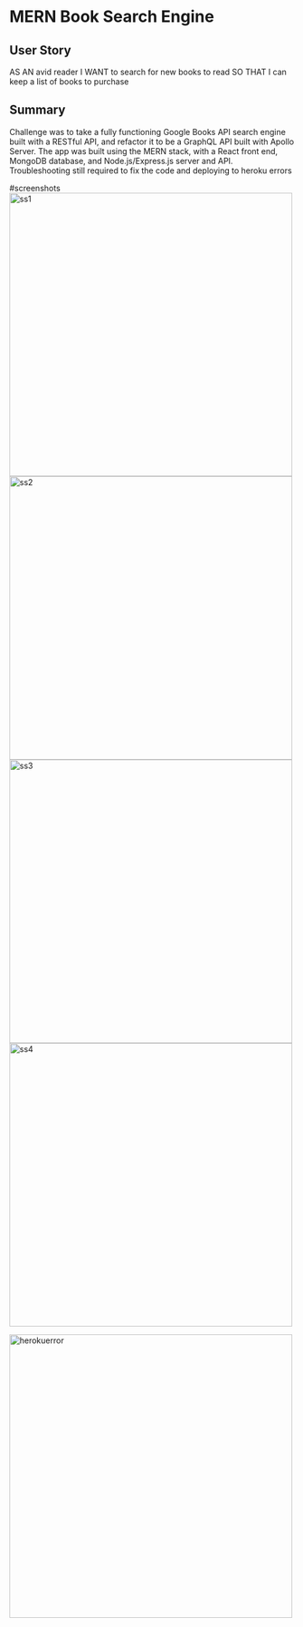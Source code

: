 # MERN Book Search Engine

## User Story
AS AN avid reader
I WANT to search for new books to read
SO THAT I can keep a list of books to purchase

## Summary

Challenge was to take a fully functioning Google Books API search engine built with a RESTful API, and refactor it to be a GraphQL API built with Apollo Server. The app was built using the MERN stack, with a React front end, MongoDB database, and Node.js/Express.js server and API.
Troubleshooting still required to fix the code and deploying to heroku errors

#screenshots
<img width="500" alt="ss1" src="https://user-images.githubusercontent.com/110948699/226804302-91c873ab-065f-43bb-9766-5ddca6a596cd.png">
<img width="500" alt="ss2" src="https://user-images.githubusercontent.com/110948699/226804319-e5c90741-46cf-420c-bcb2-8f8212d6359f.png">
<img width="500" alt="ss3" src="https://user-images.githubusercontent.com/110948699/226804333-07401642-33f1-4e8b-a535-d064c94e9a79.png">
<img width="500" alt="ss4" src="https://user-images.githubusercontent.com/110948699/226804338-5973d74f-6f00-4f93-b8a1-91b389e09178.png">

<img width="500" alt="herokuerror" src="https://user-images.githubusercontent.com/110948699/226804669-fd33a80f-6a73-4e8f-a176-1ac226c015be.png">
